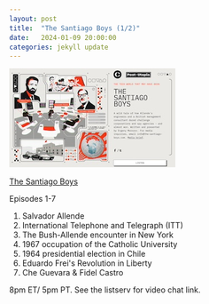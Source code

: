 ```yaml
---
layout: post
title:  "The Santiago Boys (1/2)"
date:   2024-01-09 20:00:00
categories: jekyll update
---
```


<img src="/assets/img/santiagoboys.jpg">

[The Santiago Boys](https://the-santiago-boys.com/episodes)

Episodes 1-7
1. Salvador Allende
2. International Telephone and Telegraph (ITT)
3. The Bush-Allende encounter in New York
4. 1967 occupation of the Catholic University
5. 1964 presidential election in Chile
6. Eduardo Frei's Revolution in Liberty
7. Che Guevara & Fidel Castro

8pm ET/ 5pm PT. See the listserv for video chat link. 
